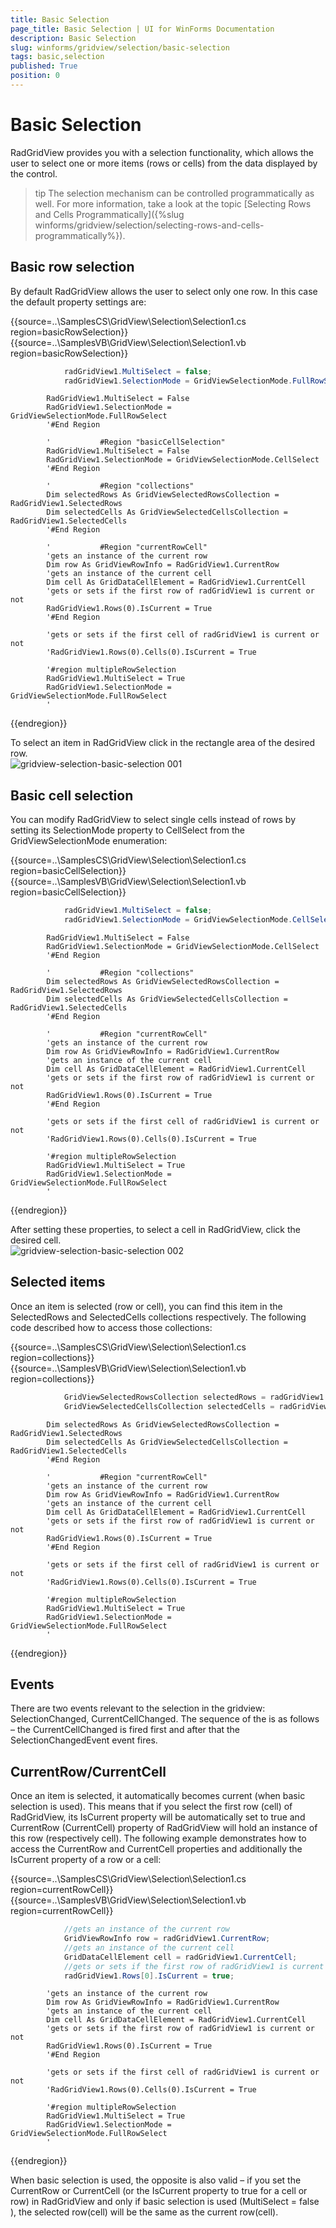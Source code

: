 ```yaml
---
title: Basic Selection
page_title: Basic Selection | UI for WinForms Documentation
description: Basic Selection
slug: winforms/gridview/selection/basic-selection
tags: basic,selection
published: True
position: 0
---
```


# Basic Selection



RadGridView provides you with a selection functionality, which allows the user to select one or more items (rows or cells) from the data displayed by the control.    

>tip The selection mechanism can be controlled programmatically as well. For more information, take a look at the topic [Selecting Rows and Cells Programmatically]({%slug winforms/gridview/selection/selecting-rows-and-cells-programmatically%}).
>

## Basic row selection

By default RadGridView allows the user to select only one row. In this case the default property settings are:

{{source=..\SamplesCS\GridView\Selection\Selection1.cs region=basicRowSelection}} 
{{source=..\SamplesVB\GridView\Selection\Selection1.vb region=basicRowSelection}} 

````C#
            radGridView1.MultiSelect = false;
            radGridView1.SelectionMode = GridViewSelectionMode.FullRowSelect;
````
````VB.NET
        RadGridView1.MultiSelect = False
        RadGridView1.SelectionMode = GridViewSelectionMode.FullRowSelect
        '#End Region

        '			#Region "basicCellSelection"
        RadGridView1.MultiSelect = False
        RadGridView1.SelectionMode = GridViewSelectionMode.CellSelect
        '#End Region

        '			#Region "collections"
        Dim selectedRows As GridViewSelectedRowsCollection = RadGridView1.SelectedRows
        Dim selectedCells As GridViewSelectedCellsCollection = RadGridView1.SelectedCells
        '#End Region

        '			#Region "currentRowCell"
        'gets an instance of the current row
        Dim row As GridViewRowInfo = RadGridView1.CurrentRow
        'gets an instance of the current cell
        Dim cell As GridDataCellElement = RadGridView1.CurrentCell
        'gets or sets if the first row of radGridView1 is current or not
        RadGridView1.Rows(0).IsCurrent = True
        '#End Region

        'gets or sets if the first cell of radGridView1 is current or not
        'RadGridView1.Rows(0).Cells(0).IsCurrent = True

        '#region multipleRowSelection
        RadGridView1.MultiSelect = True
        RadGridView1.SelectionMode = GridViewSelectionMode.FullRowSelect
        '
````

{{endregion}} 

To select an item in RadGridView click in the rectangle area of the desired row.<br>![gridview-selection-basic-selection 001](images/gridview-selection-basic-selection001.png)

## Basic cell selection

You can modify RadGridView to select single cells instead of rows by setting its SelectionMode property to CellSelect from the GridViewSelectionMode enumeration:

{{source=..\SamplesCS\GridView\Selection\Selection1.cs region=basicCellSelection}} 
{{source=..\SamplesVB\GridView\Selection\Selection1.vb region=basicCellSelection}} 

````C#
            radGridView1.MultiSelect = false;
            radGridView1.SelectionMode = GridViewSelectionMode.CellSelect;
````
````VB.NET
        RadGridView1.MultiSelect = False
        RadGridView1.SelectionMode = GridViewSelectionMode.CellSelect
        '#End Region

        '			#Region "collections"
        Dim selectedRows As GridViewSelectedRowsCollection = RadGridView1.SelectedRows
        Dim selectedCells As GridViewSelectedCellsCollection = RadGridView1.SelectedCells
        '#End Region

        '			#Region "currentRowCell"
        'gets an instance of the current row
        Dim row As GridViewRowInfo = RadGridView1.CurrentRow
        'gets an instance of the current cell
        Dim cell As GridDataCellElement = RadGridView1.CurrentCell
        'gets or sets if the first row of radGridView1 is current or not
        RadGridView1.Rows(0).IsCurrent = True
        '#End Region

        'gets or sets if the first cell of radGridView1 is current or not
        'RadGridView1.Rows(0).Cells(0).IsCurrent = True

        '#region multipleRowSelection
        RadGridView1.MultiSelect = True
        RadGridView1.SelectionMode = GridViewSelectionMode.FullRowSelect
        '
````

{{endregion}} 

After setting these properties, to select a cell in RadGridView, click the desired cell.<br>![gridview-selection-basic-selection 002](images/gridview-selection-basic-selection002.png)

## Selected items

Once an item is selected (row or cell), you can find this item in the SelectedRows and SelectedCells collections respectively. The following code described how to access those collections:

{{source=..\SamplesCS\GridView\Selection\Selection1.cs region=collections}} 
{{source=..\SamplesVB\GridView\Selection\Selection1.vb region=collections}} 

````C#
            GridViewSelectedRowsCollection selectedRows = radGridView1.SelectedRows;
            GridViewSelectedCellsCollection selectedCells = radGridView1.SelectedCells;
````
````VB.NET
        Dim selectedRows As GridViewSelectedRowsCollection = RadGridView1.SelectedRows
        Dim selectedCells As GridViewSelectedCellsCollection = RadGridView1.SelectedCells
        '#End Region

        '			#Region "currentRowCell"
        'gets an instance of the current row
        Dim row As GridViewRowInfo = RadGridView1.CurrentRow
        'gets an instance of the current cell
        Dim cell As GridDataCellElement = RadGridView1.CurrentCell
        'gets or sets if the first row of radGridView1 is current or not
        RadGridView1.Rows(0).IsCurrent = True
        '#End Region

        'gets or sets if the first cell of radGridView1 is current or not
        'RadGridView1.Rows(0).Cells(0).IsCurrent = True

        '#region multipleRowSelection
        RadGridView1.MultiSelect = True
        RadGridView1.SelectionMode = GridViewSelectionMode.FullRowSelect
        '
````

{{endregion}} 

## Events

There are two events relevant to the selection in the gridview: SelectionChanged, CurrentCellChanged. The sequence of the is as follows – the CurrentCellChanged is fired first and after that the SelectionChangedEvent event fires.     
        

## CurrentRow/CurrentCell

Once an item is selected, it automatically becomes current (when basic selection is used). This means that if you select the first row (cell) of RadGridView, its IsCurrent property will be automatically set to true and CurrentRow (CurrentCell) property of RadGridView will hold an instance of this row (respectively cell). The following example demonstrates how to access the CurrentRow and CurrentCell properties and additionally the IsCurrent property of a row or a cell:

{{source=..\SamplesCS\GridView\Selection\Selection1.cs region=currentRowCell}} 
{{source=..\SamplesVB\GridView\Selection\Selection1.vb region=currentRowCell}} 

````C#
            //gets an instance of the current row
            GridViewRowInfo row = radGridView1.CurrentRow;
            //gets an instance of the current cell
            GridDataCellElement cell = radGridView1.CurrentCell;
            //gets or sets if the first row of radGridView1 is current or not
            radGridView1.Rows[0].IsCurrent = true;
````
````VB.NET
        'gets an instance of the current row
        Dim row As GridViewRowInfo = RadGridView1.CurrentRow
        'gets an instance of the current cell
        Dim cell As GridDataCellElement = RadGridView1.CurrentCell
        'gets or sets if the first row of radGridView1 is current or not
        RadGridView1.Rows(0).IsCurrent = True
        '#End Region

        'gets or sets if the first cell of radGridView1 is current or not
        'RadGridView1.Rows(0).Cells(0).IsCurrent = True

        '#region multipleRowSelection
        RadGridView1.MultiSelect = True
        RadGridView1.SelectionMode = GridViewSelectionMode.FullRowSelect
        '
````

{{endregion}} 

When basic selection is used, the opposite is also valid – if you set the CurrentRow or CurrentCell (or the IsCurrent property to true for a cell or row) in RadGridView and only if  basic selection is used (MultiSelect = false ), the selected row(cell) will be the same as the current row(cell).
      
